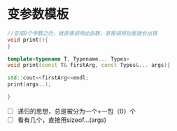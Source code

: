 # 变参数模板


```C++
//变成0个参数之后，就直接调用此函数，直接调用后面就会出错
void print(){
}

template<typename T, Typename... Types>
void print(const T& firstArg, const Types&... args){

std::cout<<firstArg<<endl;
print(args..);

}
```

- [ ] 递归的思想，总是被分为一个+一包（0）个
- [ ] 看有几个，直接用sizeof...(args)
